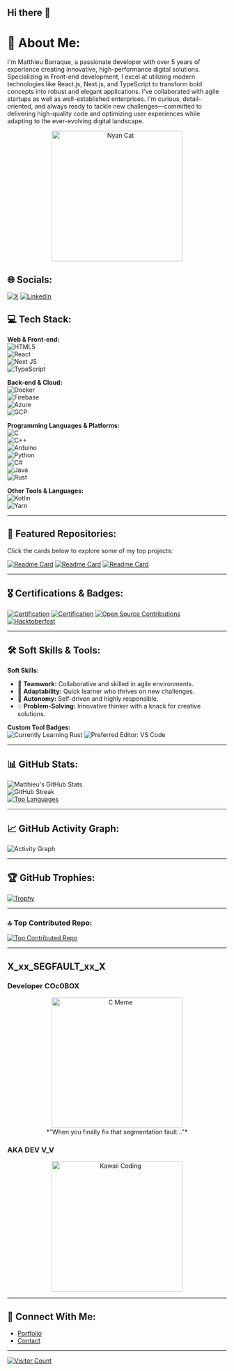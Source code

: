 ## Hi there 👋

# 💫 About Me:
I'm Matthieu Barraque, a passionate developer with over 5 years of experience creating innovative, high-performance digital solutions. Specializing in Front-end development, I excel at utilizing modern technologies like React.js, Next.js, and TypeScript to transform bold concepts into robust and elegant applications. I've collaborated with agile startups as well as well-established enterprises. I'm curious, detail-oriented, and always ready to tackle new challenges—committed to delivering high-quality code and optimizing user experiences while adapting to the ever-evolving digital landscape.

<!-- Animated Developer GIF -->
<p align="center">
  <img src="https://media.giphy.com/media/mtaWx98w7mX7y/giphy.gif" alt="Nyan Cat" width="300"/>
</p>

## 🌐 Socials:
[![X](https://img.shields.io/badge/X-%23E4405F.svg?logo=X&logoColor=white)](https://x.com/mathieubarraque) [![LinkedIn](https://img.shields.io/badge/LinkedIn-%230077B5.svg?logo=linkedin&logoColor=white)](https://www.linkedin.com/in/matthieu-barraque/)

## 💻 Tech Stack:

**Web & Front-end:**  
![HTML5](https://img.shields.io/badge/html5-%23E34F26.svg?style=for-the-badge&logo=html5&logoColor=white)  
![React](https://img.shields.io/badge/react-%2320232a.svg?style=for-the-badge&logo=react&logoColor=%2361DAFB)  
![Next JS](https://img.shields.io/badge/Next-black?style=for-the-badge&logo=next.js&logoColor=white)  
![TypeScript](https://img.shields.io/badge/typescript-%23007ACC.svg?style=for-the-badge&logo=typescript&logoColor=white)

**Back-end & Cloud:**  
![Docker](https://img.shields.io/badge/docker-%230db7ed.svg?style=for-the-badge&logo=docker&logoColor=white)  
![Firebase](https://img.shields.io/badge/Firebase-FFCA28?style=for-the-badge&logo=firebase&logoColor=black)  
![Azure](https://img.shields.io/badge/Azure-0078D4?style=for-the-badge&logo=microsoft-azure&logoColor=white)  
![GCP](https://img.shields.io/badge/GCP-4285F4?style=for-the-badge&logo=google-cloud&logoColor=white)

**Programming Languages & Platforms:**  
![C](https://img.shields.io/badge/C-00599C?style=for-the-badge&logo=c&logoColor=white)  
![C++](https://img.shields.io/badge/C++-00599C?style=for-the-badge&logo=c%2B%2B&logoColor=white)  
![Arduino](https://img.shields.io/badge/Arduino-00979D?style=for-the-badge&logo=arduino&logoColor=white)  
![Python](https://img.shields.io/badge/Python-3776AB?style=for-the-badge&logo=python&logoColor=white)  
![C#](https://img.shields.io/badge/C%23-239120?style=for-the-badge&logo=c-sharp&logoColor=white)  
![Java](https://img.shields.io/badge/Java-ED8B00?style=for-the-badge&logo=java&logoColor=white)  
![Rust](https://img.shields.io/badge/Rust-000000?style=for-the-badge&logo=rust&logoColor=white)

**Other Tools & Languages:**  
![Kotlin](https://img.shields.io/badge/kotlin-%237F52FF.svg?style=for-the-badge&logo=kotlin&logoColor=white)  
![Yarn](https://img.shields.io/badge/yarn-%232C8EBB.svg?style=for-the-badge&logo=yarn&logoColor=white)

---

## 🚀 Featured Repositories:
Click the cards below to explore some of my top projects:

[![Readme Card](https://github-readme-stats.vercel.app/api/pin/?username=m4tth1euNa0p1c&repo=API-REST-SECURITY-JAVA)](https://github.com/m4tth1euNa0p1c/API-REST-SECURITY-JAVA)
[![Readme Card](https://github-readme-stats.vercel.app/api/pin/?username=m4tth1euNa0p1c&repo=Authly-SaaS-Architecture)](https://github.com/m4tth1euNa0p1c/Authly-SaaS-Architecture)
[![Readme Card](https://github-readme-stats.vercel.app/api/pin/?username=m4tth1euNa0p1c&repo=ETF-Tracker-Pro)](https://github.com/m4tth1euNa0p1c/ETF-Tracker-Pro)

---

## 🎖️ Certifications & Badges:

<!-- Replace with your own badge images or dynamic badge sections from a GitHub Action -->
[![Certification](https://img.shields.io/badge/Certified-AWS_Solutions_Architect-blue?style=for-the-badge&logo=amazonaws)](https://www.yourcertlink.com)
[![Certification](https://img.shields.io/badge/Certified-Azure_Developer-blue?style=for-the-badge&logo=microsoftazure)](https://www.yourcertlink.com)
[![Open Source Contributions](https://img.shields.io/badge/Open-Source-Contributor-brightgreen?style=for-the-badge)](https://github.com/m4tth1euNa0p1c)
[![Hacktoberfest](https://img.shields.io/badge/Hacktoberfest-Participant-orange?style=for-the-badge)](https://hacktoberfest.digitalocean.com)

---

## 🛠️ Soft Skills & Tools:
**Soft Skills:**  
- 🤝 **Teamwork:** Collaborative and skilled in agile environments.  
- 🔄 **Adaptability:** Quick learner who thrives on new challenges.  
- 🎯 **Autonomy:** Self-driven and highly responsible.  
- 💡 **Problem-Solving:** Innovative thinker with a knack for creative solutions.

**Custom Tool Badges:**  
![Currently Learning Rust](https://img.shields.io/badge/Currently%20Learning-Rust-orange?style=for-the-badge&logo=rust&logoColor=white)
![Preferred Editor: VS Code](https://img.shields.io/badge/Editor-VS%20Code-0078d7?style=for-the-badge&logo=visual-studio-code&logoColor=white)

---

## 📊 GitHub Stats:
![Matthieu's GitHub Stats](https://github-readme-stats.vercel.app/api?username=m4tth1euNa0p1c&theme=dark&hide_border=false&include_all_commits=true&count_private=true)  
![GitHub Streak](https://github-readme-streak-stats.herokuapp.com/?user=m4tth1euNa0p1c&theme=dark&hide_border=false)  
[![Top Languages](https://github-readme-stats.vercel.app/api/top-langs/?username=m4tth1euNa0p1c&theme=dark&hide_border=false&include_all_commits=true&count_private=true&layout=compact)](https://github.com/anuraghazra/github-readme-stats)

---

## 📈 GitHub Activity Graph:
![Activity Graph](https://activity-graph.herokuapp.com/graph?username=m4tth1euNa0p1c&theme=react-dark&area=true)

---

## 🏆 GitHub Trophies:
[![Trophy](https://github-profile-trophy.vercel.app/?username=m4tth1euNa0p1c&theme=dark&no-frame=false&no-bg=true&margin-w=4)](https://github.com/ryo-ma/github-profile-trophy)

---

### 🔝 Top Contributed Repo:
[![Top Contributed Repo](https://github-contributor-stats.vercel.app/api?username=m4tth1euNa0p1c&limit=5&theme=dark&combine_all_yearly_contributions=true)](https://github.com/m4tth1euNa0p1c)

---

## X_xx_SEGFAULT_xx_X
### Developer COc0BOX
<p align="center">
  <img src="https://media4.giphy.com/media/xT5LMBm1q5su4Ck3tK/giphy.gif?cid=6c09b952zaziux8ggei3o8hkxeew0nk887a8jlvk458tzbux&ep=v1_gifs_search&rid=giphy.gif&ct=g" alt="C Meme" width="300"/>
  <br>
  *"When you finally fix that segmentation fault..."*
</p>

### AKA DEV V_V
<p align="center">
  <img src="https://media1.tenor.com/m/zIZ-3gWNN_cAAAAC/naruto-anime.gif" alt="Kawaii Coding" width="300"/>
</p>

---

## 🔗 Connect With Me:
- [Portfolio](https://matthieubarraque.com)  
- [Contact](mailto:matthieu.barraque@efrei.net)

---
[![Visitor Count](https://visitcount.itsvg.in/api?id=m4tth1euNa0p1c&icon=0&color=12)](https://visitcount.itsvg.in)

<!-- Proudly created with GPRM ( https://gprm.itsvg.in ) -->
